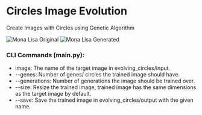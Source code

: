 # Circles Image Evolution
Create Images with Circles using Genetic Algorithm

![Mona Lisa Original](https://github.com/Ta7ar/Circles-Image-Evolution/blob/master/evolving_circles/input/Mona%20Lisa.jpg)      ![Mona Lisa Generated](https://github.com/Ta7ar/Circles-Image-Evolution/blob/master/evolving_circles/output/Mona%20Lisa%20512%20Genes%2050k%20Gens.jpg)

### CLI Commands (main.py):

* image: The name of the target image in evolving_circles/input.
* --genes: Number of genes/ circles the trained image should have.
* --generations: Number of generations the image should be trained over.
* --size: Resize the trained image, trained image has the same dimensions as the target image by default.
* --save: Save the trained image in evolving_circles/output with the given name.
